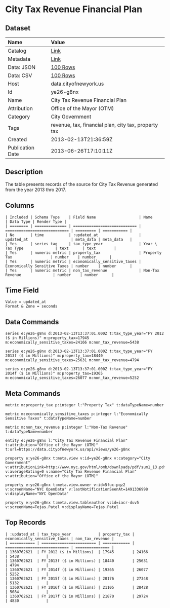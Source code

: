 # City Tax Revenue Financial Plan

## Dataset

| Name | Value |
| :--- | :---- |
| Catalog | [Link](https://catalog.data.gov/dataset/city-tax-revenue-financial-plan-20ae2) |
| Metadata | [Link](https://data.cityofnewyork.us/api/views/ye26-g8nx) |
| Data: JSON | [100 Rows](https://data.cityofnewyork.us/api/views/ye26-g8nx/rows.json?max_rows=100) |
| Data: CSV | [100 Rows](https://data.cityofnewyork.us/api/views/ye26-g8nx/rows.csv?max_rows=100) |
| Host | data.cityofnewyork.us |
| Id | ye26-g8nx |
| Name | City Tax Revenue Financial Plan |
| Attribution | Office of the Mayor (OTM) |
| Category | City Government |
| Tags | revenue, tax, financial plan, city tax, property tax |
| Created | 2013-02-13T21:36:59Z |
| Publication Date | 2013-06-26T17:10:11Z |

## Description

The table presents records of the source for City Tax Revenue generated from the year 2013 thro 2017.

## Columns

```ls
| Included | Schema Type    | Field Name                   | Name                         | Data Type | Render Type |
| ======== | ============== | ============================ | ============================ | ========= | =========== |
| No       | time           | :updated_at                  | updated_at                   | meta_data | meta_data   |
| Yes      | series tag     | tax_type_year                | Year \ Tax Type              | text      | text        |
| Yes      | numeric metric | property_tax                 | Property Tax                 | number    | number      |
| Yes      | numeric metric | economically_sensitive_taxes | Economically Sensitive Taxes | number    | number      |
| Yes      | numeric metric | non_tax_revenue              | Non-Tax Revenue              | number    | number      |
```

## Time Field

```ls
Value = updated_at
Format & Zone = seconds
```

## Data Commands

```ls
series e:ye26-g8nx d:2013-02-13T13:37:01.000Z t:tax_type_year="FY 2012 ($ in Millions)" m:property_tax=17945 m:economically_sensitive_taxes=24166 m:non_tax_revenue=5438

series e:ye26-g8nx d:2013-02-13T13:37:01.000Z t:tax_type_year="FY 2013f ($ in Millions)" m:property_tax=18440 m:economically_sensitive_taxes=25631 m:non_tax_revenue=4794

series e:ye26-g8nx d:2013-02-13T13:37:01.000Z t:tax_type_year="FY 2014f ($ in Millions)" m:property_tax=19365 m:economically_sensitive_taxes=26077 m:non_tax_revenue=5252
```

## Meta Commands

```ls
metric m:property_tax p:integer l:"Property Tax" t:dataTypeName=number

metric m:economically_sensitive_taxes p:integer l:"Economically Sensitive Taxes" t:dataTypeName=number

metric m:non_tax_revenue p:integer l:"Non-Tax Revenue" t:dataTypeName=number

entity e:ye26-g8nx l:"City Tax Revenue Financial Plan" t:attribution="Office of the Mayor (OTM)" t:url=https://data.cityofnewyork.us/api/views/ye26-g8nx

property e:ye26-g8nx t:meta.view v:id=ye26-g8nx v:category="City Government" v:attributionLink=http://www.nyc.gov/html/omb/downloads/pdf/sum1_13.pdf v:averageRating=0 v:name="City Tax Revenue Financial Plan" v:attribution="Office of the Mayor (OTM)"

property e:ye26-g8nx t:meta.view.owner v:id=5fuc-pqz2 v:screenName="NYC OpenData" v:lastNotificationSeenAt=1491336998 v:displayName="NYC OpenData"

property e:ye26-g8nx t:meta.view.tableauthor v:id=iacr-duv5 v:screenName=Tejas.Patel v:displayName=Tejas.Patel
```

## Top Records

```ls
| :updated_at | tax_type_year            | property_tax | economically_sensitive_taxes | non_tax_revenue | 
| =========== | ======================== | ============ | ============================ | =============== | 
| 1360762621  | FY 2012 ($ in Millions)  | 17945        | 24166                        | 5438            | 
| 1360762621  | FY 2013f ($ in Millions) | 18440        | 25631                        | 4794            | 
| 1360762621  | FY 2014f ($ in Millions) | 19365        | 26077                        | 5252            | 
| 1360762621  | FY 2015f ($ in Millions) | 20176        | 27348                        | 5132            | 
| 1360762621  | FY 2016f ($ in Millions) | 21105        | 28428                        | 5084            | 
| 1360762621  | FY 2017f ($ in Millions) | 21870        | 29724                        | 4830            | 
```